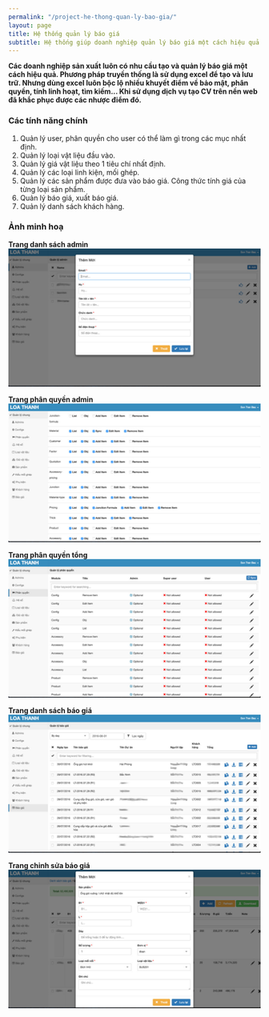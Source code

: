 ```yaml
---
permalink: "/project-he-thong-quan-ly-bao-gia/"
layout: page
title: Hệ thống quản lý báo giá
subtitle: Hệ thống giúp doanh nghiệp quản lý báo giá một cách hiệu quả. Từ việc quản lý đầu vào sản phẩm, các phụ kiện, điều kiện, công thức tính giá... cho đến việc xuất ra một bản báo giá đúng chuẩn và chuyên nghiệp.
---
```


**Các doanh nghiệp sản xuất luôn có nhu cầu tạo và quản lý báo giá một cách hiệu quả. Phương pháp truyền thống là sử dụng excel để tạo và lưu trữ. Nhưng dùng excel luôn bộc lộ nhiều khuyết điểm về bảo mật, phân quyền, tính linh hoạt, tìm kiếm... Khi sử dụng dịch vụ tạo CV trên nền web đã khắc phục được các nhược điểm đó.**

### Các tính năng chính

1. Quản lý user, phân quyền cho user có thể làm gì trong các mục nhất định.
2. Quản lý loại vật liệu đầu vào.
3. Quản lý giá vật liệu theo 1 tiêu chí nhất định.
4. Quản lý các loại linh kiện, mối ghép.
5. Quản lý các sản phẩm được đưa vào báo giá. Công thức tính giá của từng loại sản phẩm.
6. Quản lý báo giá, xuất báo giá.
7. Quản lý danh sách khách hàng.

### Ảnh minh hoạ

**Trang danh sách admin**
![Hệ thống quản lý báo giá - danh sách admin](/img/pages/quotation/danh-sach-admin.jpg)

**Trang phân quyền admin**
![Hệ thống quản lý báo giá - phân quyền admin](/img/pages/quotation/phan-quyen-admin.jpg)

**Trang phân quyền tổng**
![Hệ thống quản lý báo giá - phân quyền tổng](/img/pages/quotation/phan-quyen-tong.jpg)

**Trang danh sách báo giá**
![Hệ thống quản lý báo giá - danh sách báo giá](/img/pages/quotation/danh-sach-bao-gia.jpg)

**Trang chỉnh sửa báo giá**
![Hệ thống quản lý báo giá - chỉnh sửa báo giá](/img/pages/quotation/chinh-sua-bao-gia.jpg)
